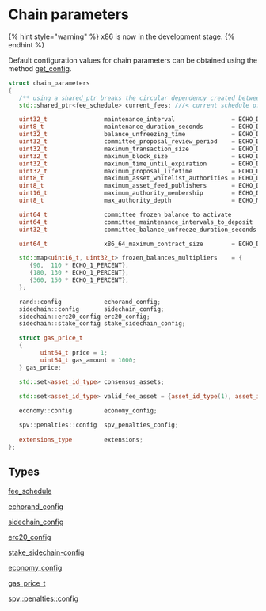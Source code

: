 # Chain parameters

{% hint style="warning" %}
x86 is now in the development stage.
{% endhint %}

Default configuration values for chain parameters can be obtained using the method [get_config](../echo-node-api/database-api/globals-api.md#get_config).

```cpp   
struct chain_parameters
{
   /** using a shared_ptr breaks the circular dependency created between operations and the fee schedule */
   std::shared_ptr<fee_schedule> current_fees; ///< current schedule of fees

   uint32_t                maintenance_interval                = ECHO_DEFAULT_MAINTENANCE_INTERVAL; ///< interval in sections between blockchain maintenance events
   uint8_t                 maintenance_duration_seconds        = ECHO_DEFAULT_MAINTENANCE_DURATION_SECONDS; ///< duration of maintenance(time to stop echorand)
   uint32_t                balance_unfreezing_time             = ECHO_DEFAULT_UNFREEZE_BALANCE_TIME; ///< number of intervals after which the requested frozen balance to be unfreezed
   uint32_t                committee_proposal_review_period    = ECHO_DEFAULT_COMMITTEE_PROPOSAL_REVIEW_PERIOD_SEC; ///< minimum time in seconds that a proposed transaction requiring committee authority may not be signed, prior to expiration
   uint32_t                maximum_transaction_size            = ECHO_DEFAULT_MAX_TRANSACTION_SIZE; ///< maximum allowable size in bytes for a transaction
   uint32_t                maximum_block_size                  = ECHO_DEFAULT_MAX_BLOCK_SIZE; ///< maximum allowable size in bytes for a block
   uint32_t                maximum_time_until_expiration       = ECHO_DEFAULT_MAX_TIME_UNTIL_EXPIRATION; ///< maximum lifetime in seconds for transactions to be valid, before expiring
   uint32_t                maximum_proposal_lifetime           = ECHO_DEFAULT_MAX_PROPOSAL_LIFETIME_SEC; ///< maximum lifetime in seconds for proposed transactions to be kept, before expiring
   uint8_t                 maximum_asset_whitelist_authorities = ECHO_DEFAULT_MAX_ASSET_WHITELIST_AUTHORITIES; ///< maximum number of accounts which an asset may list as authorities for its whitelist OR blacklist
   uint8_t                 maximum_asset_feed_publishers       = ECHO_DEFAULT_MAX_ASSET_FEED_PUBLISHERS; ///< the maximum number of feed publishers for a given asset
   uint16_t                maximum_authority_membership        = ECHO_DEFAULT_MAX_AUTHORITY_MEMBERSHIP; ///< largest number of keys/accounts an authority can have
   uint8_t                 max_authority_depth                 = ECHO_MAX_SIG_CHECK_DEPTH;

   uint64_t                committee_frozen_balance_to_activate        = ECHO_DEFAULT_COMMITTEE_FROZEN_BALANCE_TO_ACTIVATE;
   uint64_t                committee_maintenance_intervals_to_deposit  = ECHO_DEFAULT_COMMITTEE_MAINTENANCE_INTERVALS_TO_DEPOSIT;
   uint32_t                committee_balance_unfreeze_duration_seconds = ECHO_DEFAULT_COMMITTEE_BALANCE_UNFREEZE_DURATION_SECONDS;

   uint64_t                x86_64_maximum_contract_size        = ECHO_DEFAULT_MAX_X86_64_CONTRACT_SIZE;

   std::map<uint16_t, uint32_t> frozen_balances_multipliers    = {
      {90,  110 * ECHO_1_PERCENT},
      {180, 130 * ECHO_1_PERCENT},
      {360, 150 * ECHO_1_PERCENT},
   };

   rand::config            echorand_config;
   sidechain::config       sidechain_config;
   sidechain::erc20_config erc20_config;
   sidechain::stake_config stake_sidechain_config;

   struct gas_price_t
   {
         uint64_t price = 1;
         uint64_t gas_amount = 1000;
   } gas_price;

   std::set<asset_id_type> consensus_assets;

   std::set<asset_id_type> valid_fee_asset = {asset_id_type(1), asset_id_type(2)}; ///< assets other than ECHO that can be accepted as fee without fee pool 
   
   economy::config         economy_config;

   spv::penalties::config  spv_penalties_config;
   
   extensions_type         extensions;
};

```

## Types

[fee_schedule](types.md#Fee-schedule)

[echorand_config](echorand-config.md#Configuration-parameters-for-EchoRand-algorithm-implementation)

[sidechain_config](sidechain-config.md#Configuration-parameters-for-Echo-Sidechain)

[erc20_config](sidechain-config.md#Configuration-parameters-for-Echo-ERC20-Sidechain)

[stake_sidechain-config](sidechain-config.md#Configuration-parameters-for-Echo-Stake-Sidechain)

[economy_config](economy-config.md#Configuration-parameters-for-block-rewards-distribution)

[gas_price_t](types.md#Gas-price-type)

[spv::penalties::config](sidechain-config.md#SPV-Penalties-config)